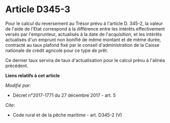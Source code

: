 # Article D345-3

Pour le calcul du reversement au Trésor prévu à l'article D. 345-2, la valeur de l'aide de l'Etat correspond à la différence
entre les intérêts effectivement versés par l'emprunteur, actualisés à la date de l'acquisition, et les intérêts actualisés
d'un emprunt non bonifié de même montant et de même durée, contracté au taux plafond fixé par le conseil d'administration de
la Caisse nationale de crédit agricole pour ce type de prêt.

Ce dernier taux servira de taux d'actualisation pour le calcul prévu à l'alinéa précédent.

**Liens relatifs à cet article**

_Modifié par_:

  - Décret n°2017-1771 du 27 décembre 2017 - art. 5

_Cite_:

  - Code rural et de la pêche maritime - art. D345-2 (V)
